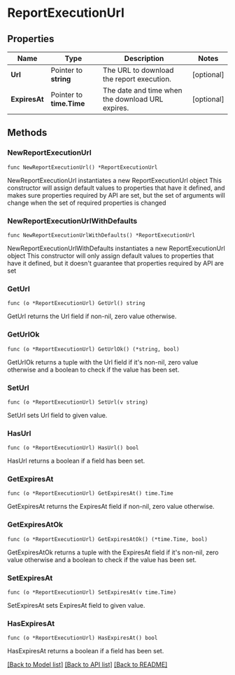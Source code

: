 # ReportExecutionUrl

## Properties

Name | Type | Description | Notes
------------ | ------------- | ------------- | -------------
**Url** | Pointer to **string** | The URL to download the report execution. | [optional] 
**ExpiresAt** | Pointer to **time.Time** | The date and time when the download URL expires. | [optional] 

## Methods

### NewReportExecutionUrl

`func NewReportExecutionUrl() *ReportExecutionUrl`

NewReportExecutionUrl instantiates a new ReportExecutionUrl object
This constructor will assign default values to properties that have it defined,
and makes sure properties required by API are set, but the set of arguments
will change when the set of required properties is changed

### NewReportExecutionUrlWithDefaults

`func NewReportExecutionUrlWithDefaults() *ReportExecutionUrl`

NewReportExecutionUrlWithDefaults instantiates a new ReportExecutionUrl object
This constructor will only assign default values to properties that have it defined,
but it doesn't guarantee that properties required by API are set

### GetUrl

`func (o *ReportExecutionUrl) GetUrl() string`

GetUrl returns the Url field if non-nil, zero value otherwise.

### GetUrlOk

`func (o *ReportExecutionUrl) GetUrlOk() (*string, bool)`

GetUrlOk returns a tuple with the Url field if it's non-nil, zero value otherwise
and a boolean to check if the value has been set.

### SetUrl

`func (o *ReportExecutionUrl) SetUrl(v string)`

SetUrl sets Url field to given value.

### HasUrl

`func (o *ReportExecutionUrl) HasUrl() bool`

HasUrl returns a boolean if a field has been set.

### GetExpiresAt

`func (o *ReportExecutionUrl) GetExpiresAt() time.Time`

GetExpiresAt returns the ExpiresAt field if non-nil, zero value otherwise.

### GetExpiresAtOk

`func (o *ReportExecutionUrl) GetExpiresAtOk() (*time.Time, bool)`

GetExpiresAtOk returns a tuple with the ExpiresAt field if it's non-nil, zero value otherwise
and a boolean to check if the value has been set.

### SetExpiresAt

`func (o *ReportExecutionUrl) SetExpiresAt(v time.Time)`

SetExpiresAt sets ExpiresAt field to given value.

### HasExpiresAt

`func (o *ReportExecutionUrl) HasExpiresAt() bool`

HasExpiresAt returns a boolean if a field has been set.


[[Back to Model list]](../README.md#documentation-for-models) [[Back to API list]](../README.md#documentation-for-api-endpoints) [[Back to README]](../README.md)


